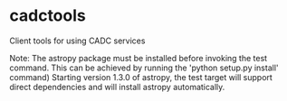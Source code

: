 # cadctools
Client tools for using CADC services

Note: The astropy package must be installed before invoking the test command.
This can be achieved by running the 'python setup.py install' command)
Starting version 1.3.0 of astropy, the test target will support direct
dependencies and will install astropy automatically.

